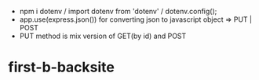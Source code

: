 - npm i dotenv / import dotenv from 'dotenv' / dotenv.config();
- app.use(express.json()) for converting json to javascript object => PUT | POST
- PUT method is mix version of GET(by id) and POST
# first-b-backsite
